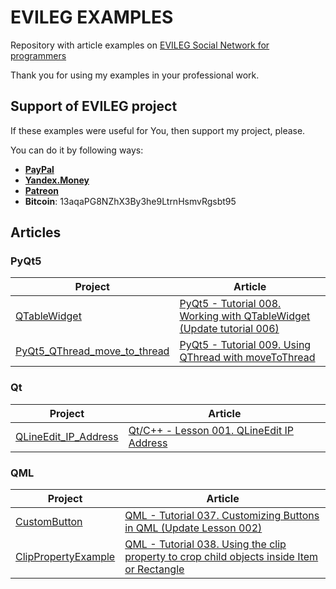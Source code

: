 # EVILEG EXAMPLES

Repository with article examples on [EVILEG Social Network for programmers](https://evileg.com)

Thank you for using my examples in your professional work.

## Support of EVILEG project

If these examples were useful for You, then support my project, please.

You can do it by following ways:

* **[PayPal](https://www.paypal.me/legotckoi)**
* **[Yandex.Money](https://money.yandex.ru/to/410011306906193)**
* **[Patreon](https://www.patreon.com/evileg)**
* **Bitcoin**: 13aqaPG8NZhX3By3he9LtrnHsmvRgsbt95

## Articles

### PyQt5

| Project | Article |
| --- | --- |
| [QTableWidget](PyQt5/QTableWidget) | [PyQt5 - Tutorial 008. Working with QTableWidget (Update tutorial 006)](https://evileg.com/post/572/)|
| [PyQt5_QThread_move_to_thread](PyQt5/PyQt5_QThread_move_to_thread) | [PyQt5 - Tutorial 009. Using QThread with moveToThread](https://evileg.com/en/post/579/) |

### Qt

| Project | Article |
| --- | --- |
| [QLineEdit_IP_Address](Qt/QLineEdit_IP_Address) | [Qt/C++ - Lesson 001. QLineEdit IP Address](https://evileg.com/post/56/) |

### QML

| Project | Article |
| --- | --- |
| [CustomButton](QML/CustomButton) | [QML - Tutorial 037. Customizing Buttons in QML (Update Lesson 002)](https://evileg.com/post/571/) |
| [ClipPropertyExample](QML/ClipPropertyExample) | [QML - Tutorial 038. Using the clip property to crop child objects inside Item or Rectangle](https://evileg.com/en/post/577/) |
